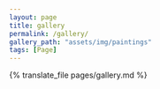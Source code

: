```yaml
---
layout: page
title: gallery
permalink: /gallery/
gallery_path: "assets/img/paintings"
tags: [Page]
---
```


{% translate_file pages/gallery.md %}
